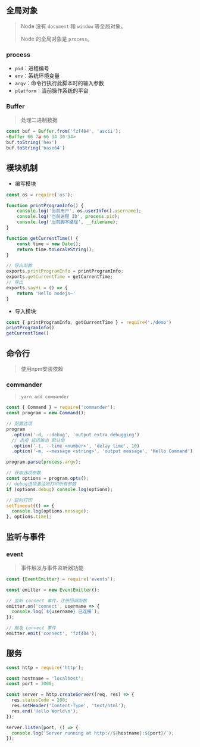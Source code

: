 <!-- 
title: 40-NodeJS入门
sort: 
--> 

## 全局对象

> Node 没有 `document` 和 `window` 等全局对象。
>
> Node 的全局对象是 `process`。

### process

- `pid`：进程编号
- `env`：系统环境变量
- `argv`：命令行执行此脚本时的输入参数
- `platform`：当前操作系统的平台

### Buffer

> 处理二进制数据

```js
const buf = Buffer.from('fzf404', 'ascii');
<Buffer 66 7a 66 34 30 34>
buf.toString('hex')
buf.toString('base64')
```

## 模块机制

- 编写模块

```js
const os = require('os');

function printProgramInfo() {
	console.log('当前用户', os.userInfo().username);
	console.log('当前进程 ID', process.pid);
	console.log('当前脚本路径', __filename);
}

function getCurrentTime() {
	const time = new Date();
	return time.toLocaleString();
}

// 导出函数
exports.printProgramInfo = printProgramInfo;
exports.getCurrentTime = getCurrentTime;
// 导出
exports.sayHi = () => {
	return 'Hello nodejs~'
}
```

- 导入模块

```js
const { printProgramInfo, getCurrentTime } = require('./demo')
printProgramInfo()
getCurrentTime()
```

## 命令行

> 使用npm安装依赖

### commander

> `yarn add commander`

```js
const { Command } = require('commander');
const program = new Command();

// 配置选项
program
  .option('-d, --debug', 'output extra debugging')
  // 选项 延迟输出 默认值
  .option('-t, --time <number>', 'delay time', 10)
  .option('-m, --message <string>', 'output message', 'Hello Command');

program.parse(process.argv);

// 获取选项参数
const options = program.opts();
// debug选项激活则打印所有参数
if (options.debug) console.log(options);

// 延时打印
setTimeout(() => {
  console.log(options.message);
}, options.time);
```

## 监听与事件

### event

> 事件触发与事件监听器功能

```js
const {EventEmitter} = require('events');

const emitter = new EventEmitter();

// 监听 connect 事件，注册回调函数
emitter.on('connect', username => {
  console.log(`${username} 已连接`);
});

// 触发 connect 事件
emitter.emit('connect', 'fzf404');
```

## 服务

```js
const http = require('http');

const hostname = 'localhost';
const port = 3000;

const server = http.createServer((req, res) => {
  res.statusCode = 200;
  res.setHeader('Content-Type', 'text/html');
  res.end('Hello World\n');
});

server.listen(port, () => {
  console.log(`Server running at http://${hostname}:${port}/`);
});
```

